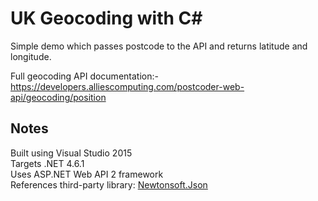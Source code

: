 # UK Geocoding with C#
Simple demo which passes postcode to the API and returns latitude and longitude.

Full geocoding API documentation:- https://developers.alliescomputing.com/postcoder-web-api/geocoding/position

## Notes

Built using Visual Studio 2015  
Targets .NET 4.6.1  
Uses ASP.NET Web API 2 framework  
References third-party library: [Newtonsoft.Json](https://github.com/JamesNK/Newtonsoft.Json)
